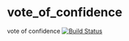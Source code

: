 # vote_of_confidence
vote of confidence
[![Build Status](https://travis-ci.org/mrzo0m/vote_of_confidence.svg?branch=master)](https://travis-ci.org/mrzo0m/vote_of_confidence)
